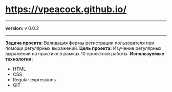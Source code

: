 # https://vpeacock.github.io/
___
**version:** v 0.0.2
___

**Задача проекта:** Валидация формы регистрации пользователя при помощи регулярных выражений.
**Цель проекта:** Изучение регулярных выражений на практике в рамках 10 проектной работы.
**Используемые технологии:**
- HTML
- CSS
- Regular expressions
- GIT
